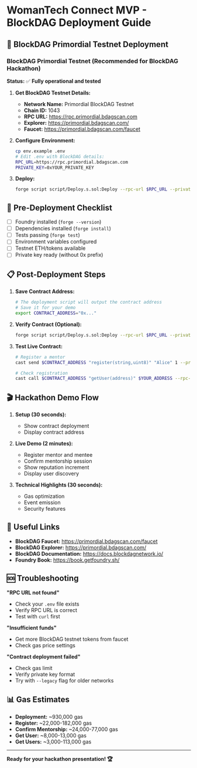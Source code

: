 # WomanTech Connect MVP - BlockDAG Deployment Guide

## 🚀 BlockDAG Primordial Testnet Deployment

### BlockDAG Primordial Testnet (Recommended for BlockDAG Hackathon)
**Status:** ✅ **Fully operational and tested**

1. **Get BlockDAG Testnet Details:**
   - **Network Name:** Primordial BlockDAG Testnet
   - **Chain ID:** 1043
   - **RPC URL:** https://rpc.primordial.bdagscan.com
   - **Explorer:** https://primordial.bdagscan.com/
   - **Faucet:** https://primordial.bdagscan.com/faucet

2. **Configure Environment:**
   ```bash
   cp env.example .env
   # Edit .env with BlockDAG details:
   RPC_URL=https://rpc.primordial.bdagscan.com
   PRIVATE_KEY=0xYOUR_PRIVATE_KEY
   ```

3. **Deploy:**
   ```bash
   forge script script/Deploy.s.sol:Deploy --rpc-url $RPC_URL --private-key $PRIVATE_KEY --broadcast
   ```

## 🔧 Pre-Deployment Checklist

- [ ] Foundry installed (`forge --version`)
- [ ] Dependencies installed (`forge install`)
- [ ] Tests passing (`forge test`)
- [ ] Environment variables configured
- [ ] Testnet ETH/tokens available
- [ ] Private key ready (without 0x prefix)

## 📋 Post-Deployment Steps

1. **Save Contract Address:**
   ```bash
   # The deployment script will output the contract address
   # Save it for your demo
   export CONTRACT_ADDRESS="0x..."
   ```

2. **Verify Contract (Optional):**
   ```bash
   forge script script/Deploy.s.sol:Deploy --rpc-url $RPC_URL --private-key $PRIVATE_KEY --verify
   ```

3. **Test Live Contract:**
   ```bash
   # Register a mentor
   cast send $CONTRACT_ADDRESS "register(string,uint8)" "Alice" 1 --private-key $PRIVATE_KEY --rpc-url $RPC_URL
   
   # Check registration
   cast call $CONTRACT_ADDRESS "getUser(address)" $YOUR_ADDRESS --rpc-url $RPC_URL
   ```

## 🎬 Hackathon Demo Flow

1. **Setup (30 seconds):**
   - Show contract deployment
   - Display contract address

2. **Live Demo (2 minutes):**
   - Register mentor and mentee
   - Confirm mentorship session
   - Show reputation increment
   - Display user discovery

3. **Technical Highlights (30 seconds):**
   - Gas optimization
   - Event emission
   - Security features

## 🔗 Useful Links

- **BlockDAG Faucet:** https://primordial.bdagscan.com/faucet
- **BlockDAG Explorer:** https://primordial.bdagscan.com/
- **BlockDAG Documentation:** https://docs.blockdagnetwork.io/
- **Foundry Book:** https://book.getfoundry.sh/

## 🆘 Troubleshooting

**"RPC URL not found"**
- Check your `.env` file exists
- Verify RPC URL is correct
- Test with `curl` first

**"Insufficient funds"**
- Get more BlockDAG testnet tokens from faucet
- Check gas price settings

**"Contract deployment failed"**
- Check gas limit
- Verify private key format
- Try with `--legacy` flag for older networks

## 📊 Gas Estimates

- **Deployment:** ~930,000 gas
- **Register:** ~22,000-182,000 gas
- **Confirm Mentorship:** ~24,000-77,000 gas
- **Get User:** ~8,000-13,000 gas
- **Get Users:** ~3,000-113,000 gas

---

**Ready for your hackathon presentation! 🏆**
